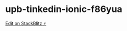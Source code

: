 # upb-tinkedin-ionic-f86yua

[Edit on StackBlitz ⚡️](https://stackblitz.com/edit/upb-tinkedin-ionic-f86yua)